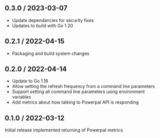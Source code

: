 ## 0.3.0 / 2023-03-07

* Update dependancies for security fixes
* Updates to build with Go 1.20

## 0.2.1 / 2022-04-15

* Packaging and build system changes


## 0.2.0 / 2022-04-14

* Update to Go 1.18
* Allow setting the refresh frequency from a command line parameters
* Support setting all command line parameters using environment variables
* Add metrics about how talking to Powerpal API is responding


## 0.1.0 / 2022-03-12

Initial release implemented returning of Powerpal metrics
